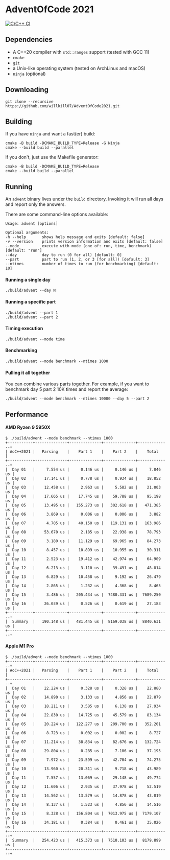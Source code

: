 # AdventOfCode 2021

[![C/C++ CI](https://github.com/willkill07/AdventOfCode2021/actions/workflows/cmake.yml/badge.svg)](https://github.com/willkill07/AdventOfCode2021/actions/workflows/cmake.yml)

## Dependencies

- A C++20 compiler with `std::ranges` support (tested with GCC 11)
- `cmake`
- `git`
- a Unix-like operating system (tested on ArchLinux and macOS)
- `ninja` (optional)

## Downloading

```
git clone --recursive https://github.com/willkill07/AdventOfCode2021.git
```

## Building

If you have `ninja` and want a fast(er) build:

```
cmake -B build -DCMAKE_BUILD_TYPE=Release -G Ninja
cmake --build build --parallel
```

If you don't, just use the Makefile generator:

```
cmake -B build -DCMAKE_BUILD_TYPE=Release
cmake --build build --parallel
```

## Running

An `advent` binary lives under the `build` directory.
Invoking it will run all days and report only the answers.

There are some command-line options available:

```
Usage: advent [options] 

Optional arguments:
-h --help       shows help message and exits [default: false]
-v --version    prints version information and exits [default: false]
--mode          execute with mode (one of: run, time, benchmark) [default: "run"]
--day           day to run (0 for all) [default: 0]
--part          part to run (1, 2, or 3 [for all]) [default: 3]
--ntimes        number of times to run (for benchmarking) [default: 10]
```

#### Running a single day

```
./build/advent --day N
```

#### Running a specific part

```
./build/advent --part 1
./build/advent --part 2
```

#### Timing execution

```
./build/advent --mode time
```

#### Benchmarking

```
./build/advent --mode benchmark --ntimes 1000
```

#### Pulling it all together

You can combine various parts together.
For example, if you want to benchmark day 5 part 2 10K times and report the average:
```
./build/advent --mode benchmark --ntimes 10000 --day 5 --part 2
```

## Performance

#### AMD Ryzen 9 5950X

```
$ ./build/advent --mode benchmark --ntimes 1000
+-----------+--------------+--------------+--------------+--------------+
| AoC++2021 |   Parsing    |    Part 1    |    Part 2    |    Total     |
+-----------+--------------+--------------+--------------+--------------+
|  Day 01   |     7.554 us |     0.146 us |     0.146 us |     7.846 us |
|  Day 02   |    17.141 us |     0.778 us |     0.934 us |    18.852 us |
|  Day 03   |    12.458 us |     2.963 us |     5.582 us |    21.003 us |
|  Day 04   |    17.665 us |    17.745 us |    59.788 us |    95.198 us |
|  Day 05   |    13.495 us |   155.273 us |   302.618 us |   471.385 us |
|  Day 06   |     3.869 us |     0.006 us |     0.006 us |     3.882 us |
|  Day 07   |     4.705 us |    40.150 us |   119.131 us |   163.986 us |
|  Day 08   |    53.670 us |     2.185 us |    22.938 us |    78.793 us |
|  Day 09   |     3.180 us |    11.129 us |    69.965 us |    84.273 us |
|  Day 10   |     8.457 us |    10.899 us |    10.955 us |    30.311 us |
|  Day 11   |     2.523 us |    19.412 us |    42.974 us |    64.909 us |
|  Day 12   |     6.213 us |     3.110 us |    39.491 us |    48.814 us |
|  Day 13   |     6.829 us |    10.458 us |     9.192 us |    26.479 us |
|  Day 14   |     2.865 us |     1.232 us |     4.368 us |     8.465 us |
|  Day 15   |     3.486 us |   205.434 us |  7480.331 us |  7689.250 us |
|  Day 16   |    26.039 us |     0.526 us |     0.619 us |    27.183 us |
+-----------+--------------+--------------+--------------+--------------+
|  Summary  |   190.148 us |   481.445 us |  8169.038 us |  8840.631 us |
+-----------+--------------+--------------+--------------+--------------+
```

#### Apple M1 Pro

```
$ ./build/advent --mode benchmark --ntimes 1000
+-----------+--------------+--------------+--------------+--------------+
| AoC++2021 |   Parsing    |    Part 1    |    Part 2    |    Total     |
+-----------+--------------+--------------+--------------+--------------+
|  Day 01   |    22.224 us |     0.328 us |     0.328 us |    22.880 us |
|  Day 02   |    14.890 us |     3.133 us |     4.856 us |    22.879 us |
|  Day 03   |    18.211 us |     3.585 us |     6.138 us |    27.934 us |
|  Day 04   |    22.830 us |    14.725 us |    45.579 us |    83.134 us |
|  Day 05   |    20.224 us |   122.277 us |   209.700 us |   352.201 us |
|  Day 06   |     8.723 us |     0.002 us |     0.002 us |     8.727 us |
|  Day 07   |    11.214 us |    38.834 us |    82.676 us |   132.724 us |
|  Day 08   |    29.804 us |     0.285 us |     7.106 us |    37.195 us |
|  Day 09   |     7.972 us |    23.599 us |    42.704 us |    74.275 us |
|  Day 10   |    13.960 us |    20.311 us |     9.718 us |    43.989 us |
|  Day 11   |     7.557 us |    13.069 us |    29.148 us |    49.774 us |
|  Day 12   |    11.606 us |     2.935 us |    37.978 us |    52.519 us |
|  Day 13   |    14.562 us |    13.579 us |    14.878 us |    43.019 us |
|  Day 14   |     8.137 us |     1.523 us |     4.856 us |    14.516 us |
|  Day 15   |     8.328 us |   156.804 us |  7013.975 us |  7179.107 us |
|  Day 16   |    34.181 us |     0.384 us |     0.461 us |    35.026 us |
+-----------+--------------+--------------+--------------+--------------+
|  Summary  |   254.423 us |   415.373 us |  7510.103 us |  8179.899 us |
+-----------+--------------+--------------+--------------+--------------+
```
